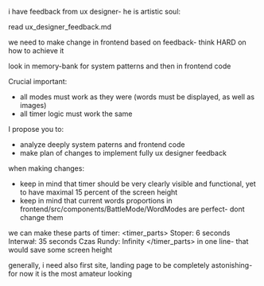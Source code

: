 i have feedback from ux designer- he is artistic soul:

read ux_designer_feedback.md

we need to make change in frontend based on feedback- think HARD on how to achieve it

look in memory-bank for system patterns and then in frontend code

Crucial important:
- all modes must work as they were (words must be displayed, as well as images)
- all timer logic must work the same


I propose you  to:
- analyze deeply system paterns and frontend code
- make plan of changes to implement fully ux designer feedback

when making changes:
- keep in mind that timer should be very clearly visible and functional, yet to have maximal 15 percent of the screen height
- keep in mind that current words proportions in  frontend/src/components/BattleMode/WordModes are perfect- dont change them

we can make these parts of timer: 
<timer_parts>
Stoper: 6 seconds
Interwał: 35 seconds
Czas Rundy: Infinity
</timer_parts>
in one line- that would save some screen height


generally, i need also first site, landing page to be completely astonishing- for now it is the most amateur looking
